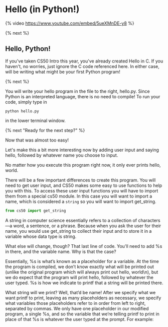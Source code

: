 # Hello (in Python!)

{% video https://www.youtube.com/embed/5ueXMnDE-y8 %}

{% next %}

## Hello, Python!

If you've taken CS50 Intro this year, you've already created Hello in C. If you haven't, no worries, just ignore the C code referenced here. In either case, will be writing what might be your first Python program!

{% next %}

You will write your hello program in the file to the right, hello.py. Since Python is an interpreted language, there is no need to compile! To run your code, simply type in 

```
python hello.py
```
in the lower terminal window.

{% next "Ready for the next step?" %}

Now that was almost too easy!

Let's make this a bit more interesting now by adding user input and saying hello, followed by whatever name you choose to input.

No matter how you execute this program right now, it only ever prints hello, world.

There will be a few important differences to create this program. You will need to get user input, and CS50 makes some easy to use functions to help you with this. To access these user input functions you will have to import them from a special cs50 module. In this case you will want to import a name, which is considered a `string` so you will want to import get_string.

```python
from cs50 import get_string
```

A string in computer science essentially refers to a collection of characters—​a word, a sentence, or a phrase. Because when you ask the user for their name, you would use get_string to collect their input and to store it in a variable whose data type is string.

What else will change, though? That last line of code. You'll need to add %s in there, and the variable name. Why is that the case?

Essentially, %s is what’s known as a placeholder for a variable. At the time the program is compiled, we don’t know exactly what will be printed out (unlike the original program which will always print out hello, world\n), but we do expect that the program will print hello, followed by whatever the user typed. %s is how we indicate to printf that a string will be printed there.

What string will we print? Well, that’d be name! After we specify what we want printf to print, leaving as many placeholders as necessary, we specify what variables those placeholders refer to in order from left to right, separated by commas. We only have one placeholder in our modified program, a single %s, and so the variable that we’re telling printf to print in place of that %s is whatever the user typed at the prompt. For example:


